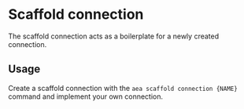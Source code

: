 # Scaffold connection
The scaffold connection acts as a boilerplate for a newly created connection.

## Usage
Create a scaffold connection with the `aea scaffold connection {NAME}` command and implement your own connection.
